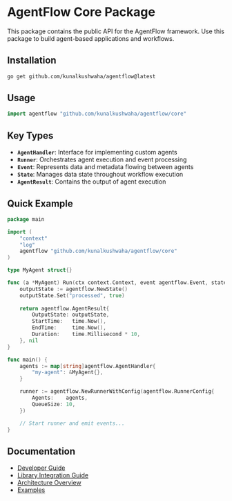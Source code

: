 # AgentFlow Core Package

This package contains the public API for the AgentFlow framework. Use this package to build agent-based applications and workflows.

## Installation

```bash
go get github.com/kunalkushwaha/agentflow@latest
```

## Usage

```go
import agentflow "github.com/kunalkushwaha/agentflow/core"
```

## Key Types

- **`AgentHandler`**: Interface for implementing custom agents
- **`Runner`**: Orchestrates agent execution and event processing
- **`Event`**: Represents data and metadata flowing between agents
- **`State`**: Manages data state throughout workflow execution
- **`AgentResult`**: Contains the output of agent execution

## Quick Example

```go
package main

import (
    "context"
    "log"
    agentflow "github.com/kunalkushwaha/agentflow/core"
)

type MyAgent struct{}

func (a *MyAgent) Run(ctx context.Context, event agentflow.Event, state agentflow.State) (agentflow.AgentResult, error) {
    outputState := agentflow.NewState()
    outputState.Set("processed", true)
    
    return agentflow.AgentResult{
        OutputState: outputState,
        StartTime:   time.Now(),
        EndTime:     time.Now(),
        Duration:    time.Millisecond * 10,
    }, nil
}

func main() {
    agents := map[string]agentflow.AgentHandler{
        "my-agent": &MyAgent{},
    }

    runner := agentflow.NewRunnerWithConfig(agentflow.RunnerConfig{
        Agents:    agents,
        QueueSize: 10,
    })

    // Start runner and emit events...
}
```

## Documentation

- [Developer Guide](../docs/DevGuide.md)
- [Library Integration Guide](../docs/agentflow_library_integration.md)
- [Architecture Overview](../docs/Architecture.md)
- [Examples](../examples/README.md)
